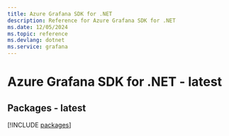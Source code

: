 ```yaml
---
title: Azure Grafana SDK for .NET
description: Reference for Azure Grafana SDK for .NET
ms.date: 12/05/2024
ms.topic: reference
ms.devlang: dotnet
ms.service: grafana
---
```

# Azure Grafana SDK for .NET - latest
## Packages - latest
[!INCLUDE [packages](grafana-index.md)]